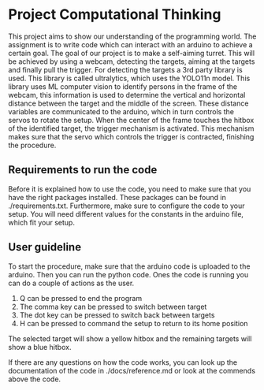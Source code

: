# Project Computational Thinking
This project aims to show our understanding of the programming world. The assignment is to write code which can interact with an arduino to achieve a certain goal.
The goal of our project is to make a self-aiming turret. This will be achieved by using a webcam, detecting the targets, aiming at the targets and finally pull the trigger.
For detecting the targets a 3rd party library is used. This library is called ultralytics, which uses the YOLO11n model. This library uses ML computer vision to identify persons in the frame of the webcam, this information is used to determine the vertical and horizontal distance between the target and the middle of the screen.
These distance variables are communicated to the arduino, which in turn controls the servos to rotate the setup. When the center of the frame touches the hitbox of the identified target, the trigger mechanism is activated. 
This mechanism makes sure that the servo which controls the trigger is contracted, finishing the procedure.

## Requirements to run the code
Before it is explained how to use the code, you need to make sure that you have the right packages installed. These packages can be found in ./requirements.txt. Furthermore, make sure to configure the code to your setup. You will need different values for the constants in the arduino file, which fit your setup.

## User guideline
To start the procedure, make sure that the arduino code is uploaded to the arduino. Then you can run the python code. Ones the code is running you can do a couple of actions as the user.
1. Q can be pressed to end the program
2. The comma key can be pressed to switch between target
3. The dot key can be pressed to switch back between targets
4. H can be pressed to command the setup to return to its home position

The selected target will show a yellow hitbox and the remaining targets will show a blue hitbox.

If there are any questions on how the code works, you can look up the documentation of the code in ./docs/reference.md or look at the commends above the code.

